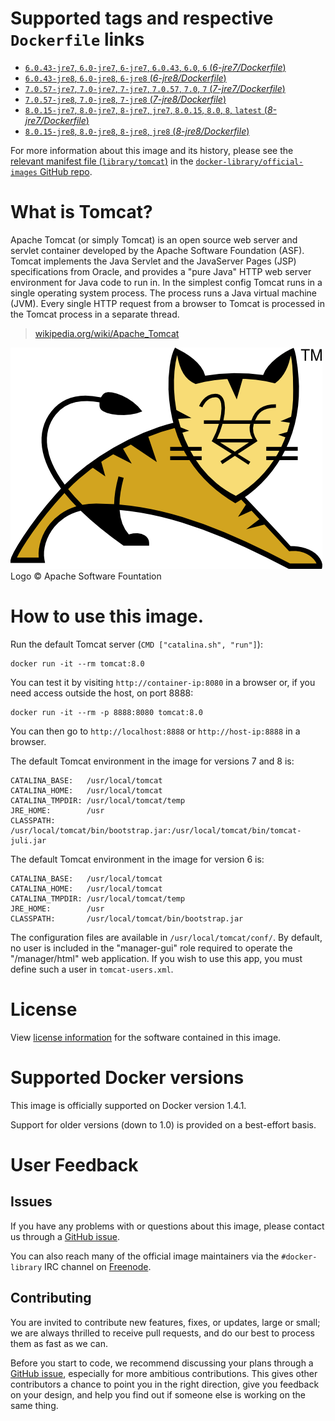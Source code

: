 # Supported tags and respective `Dockerfile` links

- [`6.0.43-jre7`, `6.0-jre7`, `6-jre7`, `6.0.43`, `6.0`, `6` (*6-jre7/Dockerfile*)](https://github.com/docker-library/tomcat/blob/42acf24d6056b82d396da6658943f5c26e7b5cc1/6-jre7/Dockerfile)
- [`6.0.43-jre8`, `6.0-jre8`, `6-jre8` (*6-jre8/Dockerfile*)](https://github.com/docker-library/tomcat/blob/42acf24d6056b82d396da6658943f5c26e7b5cc1/6-jre8/Dockerfile)
- [`7.0.57-jre7`, `7.0-jre7`, `7-jre7`, `7.0.57`, `7.0`, `7` (*7-jre7/Dockerfile*)](https://github.com/docker-library/tomcat/blob/42acf24d6056b82d396da6658943f5c26e7b5cc1/7-jre7/Dockerfile)
- [`7.0.57-jre8`, `7.0-jre8`, `7-jre8` (*7-jre8/Dockerfile*)](https://github.com/docker-library/tomcat/blob/42acf24d6056b82d396da6658943f5c26e7b5cc1/7-jre8/Dockerfile)
- [`8.0.15-jre7`, `8.0-jre7`, `8-jre7`, `jre7`, `8.0.15`, `8.0`, `8`, `latest` (*8-jre7/Dockerfile*)](https://github.com/docker-library/tomcat/blob/42acf24d6056b82d396da6658943f5c26e7b5cc1/8-jre7/Dockerfile)
- [`8.0.15-jre8`, `8.0-jre8`, `8-jre8`, `jre8` (*8-jre8/Dockerfile*)](https://github.com/docker-library/tomcat/blob/42acf24d6056b82d396da6658943f5c26e7b5cc1/8-jre8/Dockerfile)

For more information about this image and its history, please see the [relevant
manifest file
(`library/tomcat`)](https://github.com/docker-library/official-images/blob/master/library/tomcat)
in the [`docker-library/official-images` GitHub
repo](https://github.com/docker-library/official-images).

# What is Tomcat?

Apache Tomcat (or simply Tomcat) is an open source web server and servlet
container developed by the Apache Software Foundation (ASF). Tomcat implements
the Java Servlet and the JavaServer Pages (JSP) specifications from Oracle, and
provides a "pure Java" HTTP web server environment for Java code to run in. In
the simplest config Tomcat runs in a single operating system process. The
process runs a Java virtual machine (JVM). Every single HTTP request from a
browser to Tomcat is processed in the Tomcat process in a separate thread.

> [wikipedia.org/wiki/Apache_Tomcat](https://en.wikipedia.org/wiki/Apache_Tomcat)

![logo](https://raw.githubusercontent.com/docker-library/docs/master/tomcat/logo.png)
Logo &copy; Apache Software Fountation

# How to use this image.

Run the default Tomcat server (`CMD ["catalina.sh", "run"]`):

    docker run -it --rm tomcat:8.0

You can test it by visiting `http://container-ip:8080` in a browser or, if you
need access outside the host, on port 8888:

    docker run -it --rm -p 8888:8080 tomcat:8.0

You can then go to `http://localhost:8888` or `http://host-ip:8888` in a
browser.

The default Tomcat environment in the image for versions 7 and 8 is:

    CATALINA_BASE:   /usr/local/tomcat
    CATALINA_HOME:   /usr/local/tomcat
    CATALINA_TMPDIR: /usr/local/tomcat/temp
    JRE_HOME:        /usr
    CLASSPATH:       /usr/local/tomcat/bin/bootstrap.jar:/usr/local/tomcat/bin/tomcat-juli.jar

The default Tomcat environment in the image for version 6 is:

    CATALINA_BASE:   /usr/local/tomcat
    CATALINA_HOME:   /usr/local/tomcat
    CATALINA_TMPDIR: /usr/local/tomcat/temp
    JRE_HOME:        /usr
    CLASSPATH:       /usr/local/tomcat/bin/bootstrap.jar

The configuration files are available in `/usr/local/tomcat/conf/`.  By default,
no user is included in the "manager-gui" role required to operate the
"/manager/html" web application.   If you wish to use this app, you must define
such a user in `tomcat-users.xml`.

# License

View [license information](https://www.apache.org/licenses/LICENSE-2.0) for the
software contained in this image.

# Supported Docker versions

This image is officially supported on Docker version 1.4.1.

Support for older versions (down to 1.0) is provided on a best-effort basis.

# User Feedback

## Issues

If you have any problems with or questions about this image, please contact us
 through a [GitHub issue](https://github.com/docker-library/tomcat/issues).

You can also reach many of the official image maintainers via the
`#docker-library` IRC channel on [Freenode](https://freenode.net).

## Contributing

You are invited to contribute new features, fixes, or updates, large or small;
we are always thrilled to receive pull requests, and do our best to process them
as fast as we can.

Before you start to code, we recommend discussing your plans 
through a [GitHub issue](https://github.com/docker-library/tomcat/issues), especially for more ambitious
contributions. This gives other contributors a chance to point you in the right
direction, give you feedback on your design, and help you find out if someone
else is working on the same thing.
